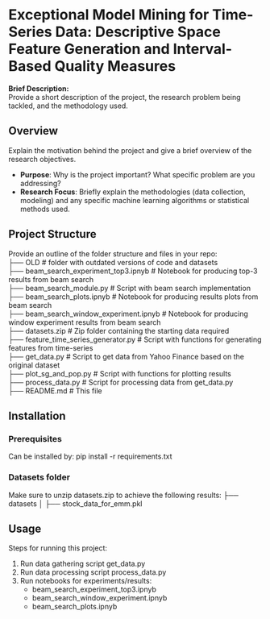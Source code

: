 # Exceptional Model Mining for Time-Series Data: Descriptive Space Feature Generation and Interval-Based Quality Measures

**Brief Description:**  
Provide a short description of the project, the research problem being tackled, and the methodology used.


## Overview

Explain the motivation behind the project and give a brief overview of the research objectives.  
- **Purpose**: Why is the project important? What specific problem are you addressing?  
- **Research Focus**: Briefly explain the methodologies (data collection, modeling) and any specific machine learning algorithms or statistical methods used.

## Project Structure

Provide an outline of the folder structure and files in your repo:  
├── OLD                                 # folder with outdated versions of code and datasets  
├── beam_search_experiment_top3.ipnyb   # Notebook for producing top-3 results from beam search  
├── beam_search_module.py               # Script with beam search implementation  
├── beam_search_plots.ipnyb             # Notebook for producing results plots from beam search  
├── beam_search_window_experiment.ipnyb # Notebook for producing window experiment results from beam search  
├── datasets.zip                        # Zip folder containing the starting data required  
├── feature_time_series_generator.py    # Script with functions for generating features from time-series  
├── get_data.py                         # Script to get data from Yahoo Finance based on the original dataset  
├── plot_sg_and_pop.py                  # Script with functions for plotting results  
├── process_data.py                     # Script for processing data from get_data.py  
├── README.md                           # This file  


## Installation
### Prerequisites
Can be installed by:
pip install -r requirements.txt

### Datasets folder
Make sure to unzip datasets.zip to achieve the following results:
├── datasets
│   ├── stock_data_for_emm.pkl

## Usage
Steps for running this project:
1. Run data gathering script get_data.py
2. Run data processing script process_data.py
3. Run notebooks for experiments/results:
    - beam_search_experiment_top3.ipnyb
    - beam_search_window_experiment.ipnyb
    - beam_search_plots.ipnyb